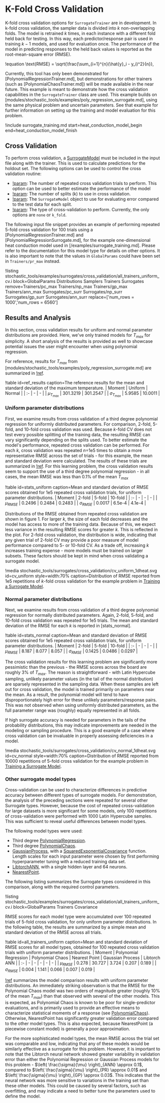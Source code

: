 # K-Fold Cross Validation

K-fold cross validation options for `SurrogateTrainer` are in development. In k-fold cross validation, the sampler data is divided into $k$ non-overlapping folds. The model is retrained $k$ times, in each instance with a different fold held back for testing. In this way, each predictor/response pair is used in training $k-1$ models, and used for evaluation once. The performance of the model in predicting responses to the held back values is reported as the root-mean-square error (RMSE).

!equation
\text{RMSE} = \sqrt{\frac{\sum_{i=1}^{n}(\hat{y}_i - y_i)^2}{n}},

Currently, this tool has only been demonstrated for [PolynomialRegressionTrainer.md], but demonstrations for other trainers (such as [PolynomialChaosTrainer.md]) will be made available in the near future. This example is meant to demonstrate how the cross validation capabilities in the `SurrogateTrainer` class are used. This example builds on [modules/stochastic_tools/examples/poly_regression_surrogate.md], using the same physical problem and uncertain parameters. See that example for further information on setting up the training and model evaluation for this problem.

!include surrogate_training.md start=heat_conduction_model_begin end=heat_conduction_model_finish

## Cross Validation

To perform cross validation, a [SurrogateModel](Surrogates/index.md) must be included in the input file along with the trainer. This is used to calculate predictions for the holdout set.  The following options can be used to control the cross validation routine:

- [!param](/Trainers/PolynomialRegressionTrainer/cv_n_trials): The number of repeated cross validation trials to perform.  This option can be used to better estimate the performance of the model
- [!param](/Trainers/PolynomialRegressionTrainer/cv_splits): The number of splits (k) to use in cross validation.
- [!param](/Trainers/PolynomialRegressionTrainer/cv_surrogate): The `SurrogateModel` object to use for evaluating error compared to the test data for each split.
- [!param](/Trainers/PolynomialRegressionTrainer/cv_type): The type of cross-validation to perform. Currently, the only options are `none` or `k_fold`.

The following input file snippet provides an example of performing repeated 5-fold cross validation for 100 trials using a [PolynomialRegressionTrainer.md] and [PolynomialRegressionSurrogate.md], for the example one-dimensional heat conduction model used in [/examples/surrogate_training.md]. Please refer to the documentation for this model type for details on other options. It is also important to note that the values in `GlobalParams` could have been set in `Trainers/pr_max` instead.

!listing stochastic_tools/examples/surrogates/cross_validation/all_trainers_uniform_cv.i block=GlobalParams Distributions Samplers Trainers Surrogates remove=Trainers/pc_max Trainers/np_max Trainers/gp_max Trainers/ann_max Surrogates/pc_surr Surrogates/np_surr Surrogates/gp_surr Surrogates/ann_surr replace=['num_rows = 1000','num_rows = 6560']

## Results and Analysis

In this section, cross validation results for uniform and normal parameter distributions are provided. Here, we've only trained models for $T_{max}$ for simplicity. A short analysis of the results is provided
as well to showcase potential issues the user might encounter when using polynomial regression.

For reference, results for $T_{max}$ from [modules/stochastic_tools/examples/poly_regression_surrogate.md] are summarized in [!ref](ref_results).

!table id=ref_results caption=The reference results for the mean and standard deviation of the maximum temperature.
| Moment | Uniform | Normal |
| :- | - | - |
| $\mu_{T_{max}}$ | 301.3219 | 301.2547 |
| $\sigma_{T_{max}}$ | 5.9585 | 10.0011 |

### Uniform parameter distributions

First, we examine results from cross validation of a third degree polynomial regression for uniformly distributed parameters. For comparison, 2-fold, 5-fold, and 10-fold cross validation was used. Because $k$-fold CV does not test every possible splitting of the training data, the resulting RMSE can vary significantly depending on the splits used. To better estimate the model's performance, repeated cross validation can be performed. For each $k$, cross validation was repeated $n$=1e5 times to obtain a more representative RMSE across the set of trials - for this example, the mean and standard deviation were calculated. The results of these trials are summarized in [!ref](stats_uniform). For this learning problem, the cross validation results seem to support the use of a third degree polynomial regression - in all cases, the mean RMSE was less than 0.1% of the mean $T_{max}$

!table id=stats_uniform caption=Mean and standard deviation of RMSE scores obtained for 1e5 repeated cross validation trials, for uniform parameter distributions.
| Moment           | 2-fold    | 5-fold      | 10-fold   |
| :-               | -         | -           | -         |
| $\mu_{RMSE}$     | 0.2496    | 0.2484      | 0.2483    |
| $\sigma_{RMSE}$  | 0.0017    | 6.5e-4      | 4.1e-4    |

Distributions of the RMSE obtained from repeated cross validation are shown in figure 1. For larger $k$, the size of each fold decreases and the model has access to more of the training data. Because of this, we expect less variance in the resulting RMSE scores for greater $k$. This is reflected in the plot. For 2-fold cross validation, the distribution is wide, indicating that any given trial of 2-fold CV may provide a poor measure of model performance compared to 5- or 10-fold CV. As a trade off, increasing $k$ increases training expense - more models must be trained on larger subsets. These factors should be kept in mind when cross validating a surrogate model.

!media stochastic_tools/surrogates/cross_validation/cv_uniform_1dheat.svg id=cv_uniform style=width:70% caption=Distribution of RMSE reported from 1e5 repetitions of $k$-fold cross validation for the example problem in [Training a Surrogate Model](/examples/surrogate_training.md).

### Normal parameter distributions

Next, we examine results from cross validation of a third degree polynomial regression for normally distributed parameters. Again, 2-fold, 5-fold, and 10-fold cross validation was repeated for 1e5 trials. The mean and standard deviation of the RMSE for each $k$ is reported in [stats_normal].

!table id=stats_normal caption=Mean and standard deviation of RMSE scores obtained for 1e5 repeated cross validation trials, for uniform parameter distributions.
| Moment          | 2-fold    | 5-fold      | 10-fold   |
| :-              | -         | -           | -         |
| $\mu_{RMSE}$    | 8.187     | 8.077       | 8.057     |
| $\sigma_{RMSE}$  | 0.1425    | 0.0486      | 0.0297    |

The cross validation results for this learning problem are significantly more pessimistic than the previous - the RMSE scores across the board are roughly 3% of $T_{max}$. The reason is straightforward - with Latin Hypercube sampling, unlikely parameter values (in the tail of the normal distribution) are sparsely represented in the sampling data. When these samples are left out for cross validation, the model is trained primarily on parameters near the mean. As a result, the polynomial model will tend to have disproportionately high error for these unlikely parameters/response pairs. This was not observed when using uniformly distributed parameters, as the full parameter range was (roughly) equally represented in all folds.

If high surrogate accuracy is needed for parameters in the tails of the probability distributions, this may indicate improvements are needed in the modeling or sampling procedure. This is a good example of a case where cross validation can be invaluable in properly assessing deficiencies in a model.

!media stochastic_tools/surrogates/cross_validation/cv_normal_1dheat.svg id=cv_normal style=width:70% caption=Distribution of RMSE reported from 10000 repetitions of 5-fold cross validation for the example problem in [Training a Surrogate Model](/examples/surrogate_training.md).

### Other surrogate model types

Cross-validation can be used to characterize differences in predictive accuracy between different types of surrogate models. For demonstration, the analysis of the preceding sections were repeated for several other Surrogate types. However, because the cost of repeated cross-validation for large datasets is more significant for some models, only 100 repetitions of cross-validation were performed with 1000 Latin Hypercube samples. This was sufficient to reveal useful differences between model types.

The following model types were used:

- Third degree [PolynomialRegression](source/trainers/PolynomialRegressionTrainer.md).
- Third degree [PolynomialChaos](source/surrogates/PolynomialChaos.md).
- [GaussianProcess](source/trainers/GaussianProcessTrainer.md), with a [SquaredExponentialCovariance](source/surrogates/SquaredExponentialCovariance.md) function. Length scales for each input parameter were chosen by first performing hyperparameter tuning with a reduced training data set.
- [LibtorchANN](source/libtorch/trainers/LibtorchANNTrainer.md), with a single hidden layer and 64 neurons.
- [NearestPoint](source/trainers/NearestPointTrainer.md).

The following listing summarizes the Surrogate types considered in this comparison, along with the required control parameters.

!listing stochastic_tools/examples/surrogates/cross_validation/all_trainers_uniform_cv.i block=GlobalParams Trainers Covariance

RMSE scores for each model type were accumulated over 100 repeated trials of 5-fold cross validation, for only uniform parameter distributions. In the following table, the results are summarized by a simple mean and standard deviation of the RMSE across all trials.

!table id=all_trainers_uniform caption=Mean and standard deviation of RMSE scores for all model types, obtained for 100 repeated cross validation trials with uniform parameter distributions.
| Moment          | Polynomial Regression  | Polynomial Chaos     | Nearest Point | Gaussian Process   | Libtorch ANN |
| :-              | -         | -           | -         | -           | -         |
| $\mu_{RMSE}$    | 0.278     | 30.727      | 3.724     | 0.207       | 0.189     |
| $\sigma_{RMSE}$  | 0.004   | 1.141     | 0.066    |  0.007     | 0.019    |

[!ref](all_trainers_uniform) summarizes the model comparison results with uniform parameter distributions. An immediately striking observation is that the RMSE for the Polynomial Chaos model was two orders of magnitude greater (roughly 10% of the mean $T_{max}$) than that observed with several of the other models. This is expected, as Polynomial Chaos is known to be poor for single-predictor evaluations, and is primarily used to provide an effective means to characterize statistical moments of a response (see [PolynomialChaos](source/surrogates/PolynomialChaos.md)). Otherwise, NearestPoint has significantly greater validation error compared to the other model types. This is also expected, because NearestPoint (a piecewise constant model) is generally a poor approximation.

For the more sophisticated model types, the mean RMSE across the trial set was comparable and low, indicating that any of these models would be similarly effective as a surrogate for this problem. However, it is important to note that the Libtorch neural network showed greater variability in validation error than either the Polynomial Regression or Gaussian Process models for this problem - $\left( \frac{\sigma}{\mu} \right)_{ANN} \approx 0.1$, compared to $\left( \frac{\sigma}{\mu} \right)_{PR} \approx 0.01$ and $\left( \frac{\sigma}{\mu} \right)_{GP} \approx 0.03$. This indicates that the neural network was more sensitive to variations in the training set than these other models. This could be caused by several factors, such as overfitting, and may indicate a need to better tune the parameters used to define the model.
